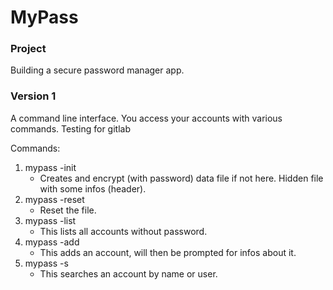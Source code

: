 # MyPass

### Project

Building a secure password manager app.

### Version 1
A command line interface. You access your accounts with various commands. Testing for gitlab

Commands:
1. mypass -init
    - Creates and encrypt (with password) data file if not here. Hidden file with some infos (header).
2. mypass -reset
    - Reset the file.
3. mypass -list
    - This lists all accounts without password.
4. mypass -add
    - This adds an account, will then be prompted for infos about it.
5. mypass -s
    - This searches an account by name or user.
